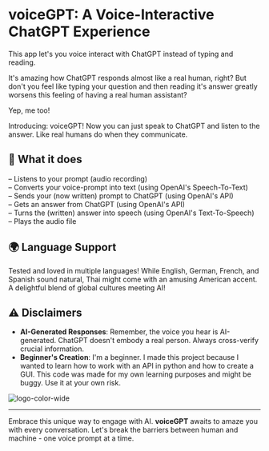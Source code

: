 # voiceGPT: A Voice-Interactive ChatGPT Experience

This app let's you voice interact with ChatGPT instead of typing and reading.

It's amazing how ChatGPT responds almost like a real human, right?
But don't you feel like typing your question and then reading it's answer greatly worsens this feeling of having a real human assistant?

Yep, me too!

Introducing: voiceGPT! 
Now you can just speak to ChatGPT and listen to the answer. Like real humans do when they communicate.

## 📱 What it does
– Listens to your prompt (audio recording)  
– Converts your voice-prompt into text (using OpenAI's Speech-To-Text)  
– Sends your (now written) prompt to ChatGPT (using OpenAI's API)  
– Gets an answer from ChatGPT (using OpenAI's API)  
– Turns the (written) answer into speech (using OpenAI's Text-To-Speech)  
– Plays the audio file


## 🌍 Language Support
Tested and loved in multiple languages! While English, German, French, and Spanish sound natural, Thai might come with an amusing American accent. A delightful blend of global cultures meeting AI!

## ⚠️ Disclaimers
- **AI-Generated Responses**: Remember, the voice you hear is AI-generated. ChatGPT doesn't embody a real person. Always cross-verify crucial information.
- **Beginner's Creation**:  I'm a beginner. I made this project because I wanted to learn how to work with an API in python and how to create a GUI. This code was made for my own learning purposes and might be buggy. Use it at your own risk.

![logo-color-wide](https://github.com/jonasclick/TalkGPT/assets/93444574/4e3cf9ee-40c7-4e5c-9314-ae01b0d21977)

---

Embrace this unique way to engage with AI. **voiceGPT** awaits to amaze you with every conversation. Let's break the barriers between human and machine - one voice prompt at a time.
